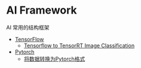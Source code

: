 # AI Framework
AI 常用的结构框架   
- [TensorFlow](ai/tensorflow.md#tensorflow)
  - [Tensorflow to TensorRT Image Classification](ai/tensorflow.md#tensorflow-to-tensorrt-image-classification)
- [Pytorch](ai/pytorch.md#pytorch)
    - [将数据转换为Pytorch格式](ai/pytorch.md#将数据转换为pytorch格式)
